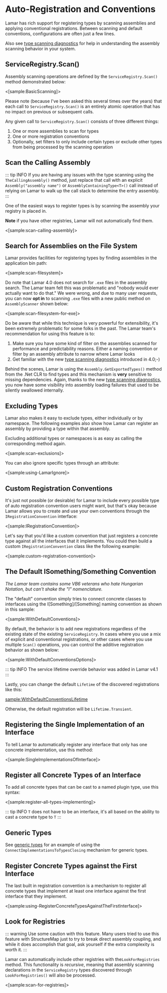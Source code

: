 # Auto-Registration and Conventions

Lamar has rich support for registering types by scanning assemblies and applying conventional registrations.
Between scanning and default conventions, configurations are often just a few
lines.

Also see [type scanning diagnostics](/guide/ioc/diagnostics/type-scanning) for help in understanding the assembly scanning behavior in your system.

## ServiceRegistry.Scan()

Assembly scanning operations are defined by the `ServiceRegistry.Scan()` method demonstrated below:

<[sample:BasicScanning]>

Please note (because I've been asked this several times over the years) that each call to `ServiceRegistry.Scan()` is an entirely atomic operation that has no impact on previous or subsequent calls.

Any given call to `ServiceRegistry.Scan()` consists of three different things:

1. One or more assemblies to scan for types
1. One or more registration conventions
1. Optionally, set filters to only include certain types or exclude other types from being processed by the scanning operation

## Scan the Calling Assembly

::: tip INFO
If you are having any issues with the type scanning using the `TheCallingAssembly()` method, just replace that call with an explicit `Assembly("assembly name")` or `AssemblyContainingType<T>()` call instead of relying on Lamar to walk up the call stack to determine the entry assembly.
:::

One of the easiest ways to register types is by scanning the assembly your
registry is placed in.

**Note** if you have other registries, Lamar will not automatically
find them.

<[sample:scan-calling-assembly]>

## Search for Assemblies on the File System

Lamar provides facilities for registering types by finding assemblies in the application bin path:

<[sample:scan-filesystem]>

Do note that Lamar 4.0 does not search for `.exe` files in the assembly search. The Lamar team felt this was
problematic and "nobody would ever actually want to do that." We were wrong, and due to many user requests, you can now
**opt in** to scanning `.exe` files with a new public method on `AssemblyScanner` shown below:

<[sample:scan-filesystem-for-exe]>

Do be aware that while this technique is very powerful for extensibility, it's been extremely problematic for
some folks in the past. The Lamar team's recommendation for using this feature is to:

1. Make sure you have some kind of filter on the assemblies scanned for performance and predictability reasons. Either a naming convention or filter
   by an assembly attribute to narrow where Lamar looks
1. Get familiar with the new [type scanning diagnostics](/guide/ioc/diagnostics/type-scanning) introduced in 4.0;-)

Behind the scenes, Lamar is using the `Assembly.GetExportedTypes()` method from the .Net CLR to find types and this
mechanism is **very** sensitive to missing dependencies. Again, thanks to the new [type scanning diagnostics](/guide/ioc/diagnostics/type-scanning),
you now have some visibility into assembly loading failures that used to be silently swallowed internally.

## Excluding Types

Lamar also makes it easy to exclude types, either individually or by namespace.
The following examples also show how Lamar can register an assembly by providing
a type within that assembly.

Excluding additional types or namespaces is as easy as calling the corresponding method
again.

<[sample:scan-exclusions]>

You can also ignore specific types through an attribute:

<[sample:using-LamarIgnore]>

## Custom Registration Conventions

It's just not possible (or desirable) for Lamar to include every possible type of auto registration
convention users might want, but that's okay because Lamar allows you to create and use your own
conventions through the `IRegistrationConvention` interface:

<[sample:IRegistrationConvention]>

Let's say that you'd like a custom convention that just registers a concrete type against all the interfaces
that it implements. You could then build a custom `IRegistrationConvention` class like the following example:

<[sample:custom-registration-convention]>

## The Default ISomething/Something Convention

_The Lamar team contains some VB6 veterans who hate Hungarian Notation, but can't shake the "I" nomenclature._

The "default" convention simply tries to connect concrete classes to interfaces using
the I[Something]/[Something] naming convention as shown in this sample:

<[sample:WithDefaultConventions]>

By default, the behavior is to add new registrations regardless of the existing state of the existing `ServiceRegistry`. In cases where you use a mix of explicit and conventional registrations, or other cases where you use multiple `Scan()` operations, you can control the additive registration behavior as shown below:

<[sample:WithDefaultConventionsOptions]>

::: tip INFO
The service lifetime override behavior was added in Lamar v4.1
:::

Lastly, you can change the default `Lifetime` of the discovered registrations like this:

<sample:WithDefaultConventionsLifetime>

Otherwise, the default registration will be `Lifetime.Transient`.

## Registering the Single Implementation of an Interface

To tell Lamar to automatically register any interface that only has one concrete implementation, use this method:

<[sample:SingleImplementationsOfInterface]>

## Register all Concrete Types of an Interface

To add all concrete types that can be cast to a named plugin type, use this syntax:

<[sample:register-all-types-implementing]>

::: tip INFO
`T` does not have to be an interface, it's all based on the ability to cast a concrete type to `T`
:::

## Generic Types

See [generic types](/guide/ioc/generics) for an example of using the `ConnectImplementationsToTypesClosing`
mechanism for generic types.

## Register Concrete Types against the First Interface

The last built in registration convention is a mechanism to register all concrete types
that implement at least one interface against the first interface that they implement.

<[sample:using-RegisterConcreteTypesAgainstTheFirstInterface]>

## Look for Registries

::: warning
Use some caution with this feature. Many users tried to use this feature with StructureMap just to try
to break direct assembly coupling, and while it does accomplish that goal, ask yourself if the extra complexity is worth it.
:::

Lamar can automatically include other registries with the`LookForRegistries`
method. This functionality is *recursive*, meaning that assembly scanning declarations in the
`ServiceRegistry` types discovered through `LookForRegistries()` will also be processed.

<[sample:scan-for-registries]>
